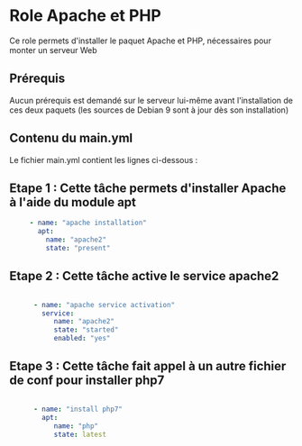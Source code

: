 Role Apache et PHP
=========

Ce role permets d'installer le paquet Apache et PHP, nécessaires pour monter un serveur Web


Prérequis
------------

Aucun prérequis est demandé sur le serveur lui-même avant l'installation de ces deux paquets (les sources de Debian 9 sont à jour dès son installation)


Contenu du main.yml
----------------

Le fichier main.yml contient les lignes ci-dessous :

## Etape 1 : Cette tâche permets d'installer Apache à l'aide du module apt

```yaml
     - name: "apache installation"
       apt:
         name: "apache2"
         state: "present"
```

## Etape 2 : Cette tâche active le service apache2

```yaml

      - name: "apache service activation"
        service:
           name: "apache2"
           state: "started"
           enabled: "yes"
 ```
           
## Etape 3 : Cette tâche fait appel à un autre fichier de conf pour installer php7

```yaml

      - name: "install php7"
        apt:
           name: "php"
           state: latest
```
